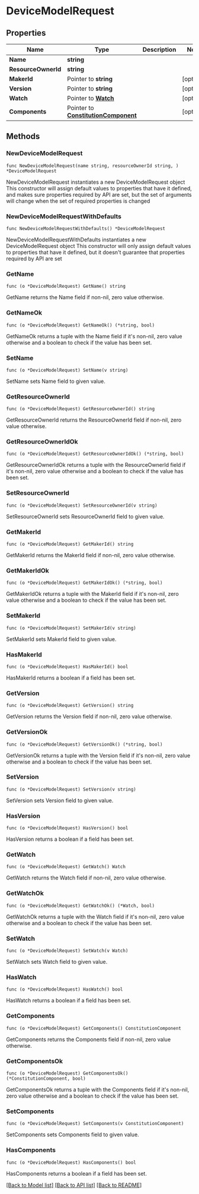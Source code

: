 # DeviceModelRequest

## Properties

Name | Type | Description | Notes
------------ | ------------- | ------------- | -------------
**Name** | **string** |  | 
**ResourceOwnerId** | **string** |  | 
**MakerId** | Pointer to **string** |  | [optional] 
**Version** | Pointer to **string** |  | [optional] 
**Watch** | Pointer to [**Watch**](Watch.md) |  | [optional] 
**Components** | Pointer to [**ConstitutionComponent**](ConstitutionComponent.md) |  | [optional] 

## Methods

### NewDeviceModelRequest

`func NewDeviceModelRequest(name string, resourceOwnerId string, ) *DeviceModelRequest`

NewDeviceModelRequest instantiates a new DeviceModelRequest object
This constructor will assign default values to properties that have it defined,
and makes sure properties required by API are set, but the set of arguments
will change when the set of required properties is changed

### NewDeviceModelRequestWithDefaults

`func NewDeviceModelRequestWithDefaults() *DeviceModelRequest`

NewDeviceModelRequestWithDefaults instantiates a new DeviceModelRequest object
This constructor will only assign default values to properties that have it defined,
but it doesn't guarantee that properties required by API are set

### GetName

`func (o *DeviceModelRequest) GetName() string`

GetName returns the Name field if non-nil, zero value otherwise.

### GetNameOk

`func (o *DeviceModelRequest) GetNameOk() (*string, bool)`

GetNameOk returns a tuple with the Name field if it's non-nil, zero value otherwise
and a boolean to check if the value has been set.

### SetName

`func (o *DeviceModelRequest) SetName(v string)`

SetName sets Name field to given value.


### GetResourceOwnerId

`func (o *DeviceModelRequest) GetResourceOwnerId() string`

GetResourceOwnerId returns the ResourceOwnerId field if non-nil, zero value otherwise.

### GetResourceOwnerIdOk

`func (o *DeviceModelRequest) GetResourceOwnerIdOk() (*string, bool)`

GetResourceOwnerIdOk returns a tuple with the ResourceOwnerId field if it's non-nil, zero value otherwise
and a boolean to check if the value has been set.

### SetResourceOwnerId

`func (o *DeviceModelRequest) SetResourceOwnerId(v string)`

SetResourceOwnerId sets ResourceOwnerId field to given value.


### GetMakerId

`func (o *DeviceModelRequest) GetMakerId() string`

GetMakerId returns the MakerId field if non-nil, zero value otherwise.

### GetMakerIdOk

`func (o *DeviceModelRequest) GetMakerIdOk() (*string, bool)`

GetMakerIdOk returns a tuple with the MakerId field if it's non-nil, zero value otherwise
and a boolean to check if the value has been set.

### SetMakerId

`func (o *DeviceModelRequest) SetMakerId(v string)`

SetMakerId sets MakerId field to given value.

### HasMakerId

`func (o *DeviceModelRequest) HasMakerId() bool`

HasMakerId returns a boolean if a field has been set.

### GetVersion

`func (o *DeviceModelRequest) GetVersion() string`

GetVersion returns the Version field if non-nil, zero value otherwise.

### GetVersionOk

`func (o *DeviceModelRequest) GetVersionOk() (*string, bool)`

GetVersionOk returns a tuple with the Version field if it's non-nil, zero value otherwise
and a boolean to check if the value has been set.

### SetVersion

`func (o *DeviceModelRequest) SetVersion(v string)`

SetVersion sets Version field to given value.

### HasVersion

`func (o *DeviceModelRequest) HasVersion() bool`

HasVersion returns a boolean if a field has been set.

### GetWatch

`func (o *DeviceModelRequest) GetWatch() Watch`

GetWatch returns the Watch field if non-nil, zero value otherwise.

### GetWatchOk

`func (o *DeviceModelRequest) GetWatchOk() (*Watch, bool)`

GetWatchOk returns a tuple with the Watch field if it's non-nil, zero value otherwise
and a boolean to check if the value has been set.

### SetWatch

`func (o *DeviceModelRequest) SetWatch(v Watch)`

SetWatch sets Watch field to given value.

### HasWatch

`func (o *DeviceModelRequest) HasWatch() bool`

HasWatch returns a boolean if a field has been set.

### GetComponents

`func (o *DeviceModelRequest) GetComponents() ConstitutionComponent`

GetComponents returns the Components field if non-nil, zero value otherwise.

### GetComponentsOk

`func (o *DeviceModelRequest) GetComponentsOk() (*ConstitutionComponent, bool)`

GetComponentsOk returns a tuple with the Components field if it's non-nil, zero value otherwise
and a boolean to check if the value has been set.

### SetComponents

`func (o *DeviceModelRequest) SetComponents(v ConstitutionComponent)`

SetComponents sets Components field to given value.

### HasComponents

`func (o *DeviceModelRequest) HasComponents() bool`

HasComponents returns a boolean if a field has been set.


[[Back to Model list]](../README.md#documentation-for-models) [[Back to API list]](../README.md#documentation-for-api-endpoints) [[Back to README]](../README.md)


